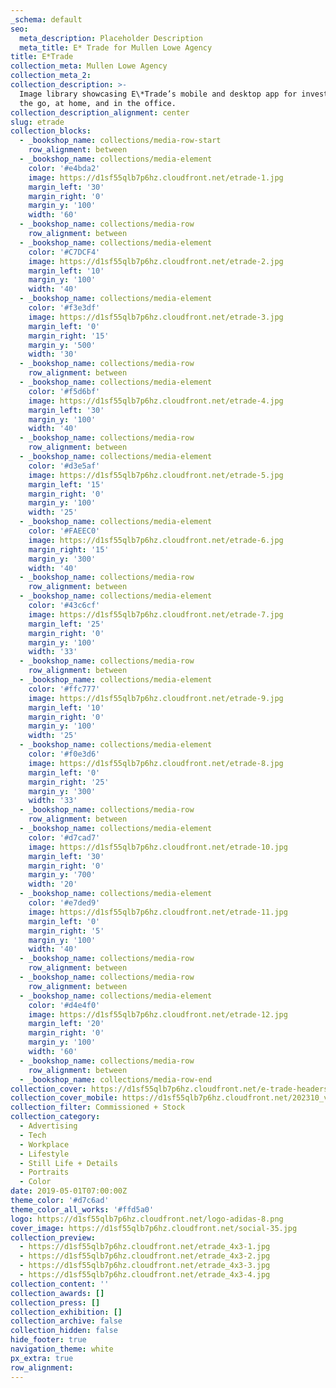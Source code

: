 ```yaml
---
_schema: default
seo:
  meta_description: Placeholder Description
  meta_title: E* Trade for Mullen Lowe Agency
title: E*Trade
collection_meta: Mullen Lowe Agency
collection_meta_2:
collection_description: >-
  Image library showcasing E\*Trade’s mobile and desktop app for investing on
  the go, at home, and in the office.
collection_description_alignment: center
slug: etrade
collection_blocks:
  - _bookshop_name: collections/media-row-start
    row_alignment: between
  - _bookshop_name: collections/media-element
    color: '#e4bda2'
    image: https://d1sf55qlb7p6hz.cloudfront.net/etrade-1.jpg
    margin_left: '30'
    margin_right: '0'
    margin_y: '100'
    width: '60'
  - _bookshop_name: collections/media-row
    row_alignment: between
  - _bookshop_name: collections/media-element
    color: '#C7DCF4'
    image: https://d1sf55qlb7p6hz.cloudfront.net/etrade-2.jpg
    margin_left: '10'
    margin_y: '100'
    width: '40'
  - _bookshop_name: collections/media-element
    color: '#f3e3df'
    image: https://d1sf55qlb7p6hz.cloudfront.net/etrade-3.jpg
    margin_left: '0'
    margin_right: '15'
    margin_y: '500'
    width: '30'
  - _bookshop_name: collections/media-row
    row_alignment: between
  - _bookshop_name: collections/media-element
    color: '#f5d6bf'
    image: https://d1sf55qlb7p6hz.cloudfront.net/etrade-4.jpg
    margin_left: '30'
    margin_y: '100'
    width: '40'
  - _bookshop_name: collections/media-row
    row_alignment: between
  - _bookshop_name: collections/media-element
    color: '#d3e5af'
    image: https://d1sf55qlb7p6hz.cloudfront.net/etrade-5.jpg
    margin_left: '15'
    margin_right: '0'
    margin_y: '100'
    width: '25'
  - _bookshop_name: collections/media-element
    color: '#FAEEC0'
    image: https://d1sf55qlb7p6hz.cloudfront.net/etrade-6.jpg
    margin_right: '15'
    margin_y: '300'
    width: '40'
  - _bookshop_name: collections/media-row
    row_alignment: between
  - _bookshop_name: collections/media-element
    color: '#43c6cf'
    image: https://d1sf55qlb7p6hz.cloudfront.net/etrade-7.jpg
    margin_left: '25'
    margin_right: '0'
    margin_y: '100'
    width: '33'
  - _bookshop_name: collections/media-row
    row_alignment: between
  - _bookshop_name: collections/media-element
    color: '#ffc777'
    image: https://d1sf55qlb7p6hz.cloudfront.net/etrade-9.jpg
    margin_left: '10'
    margin_right: '0'
    margin_y: '100'
    width: '25'
  - _bookshop_name: collections/media-element
    color: '#f0e3d6'
    image: https://d1sf55qlb7p6hz.cloudfront.net/etrade-8.jpg
    margin_left: '0'
    margin_right: '25'
    margin_y: '300'
    width: '33'
  - _bookshop_name: collections/media-row
    row_alignment: between
  - _bookshop_name: collections/media-element
    color: '#d7cad7'
    image: https://d1sf55qlb7p6hz.cloudfront.net/etrade-10.jpg
    margin_left: '30'
    margin_right: '0'
    margin_y: '700'
    width: '20'
  - _bookshop_name: collections/media-element
    color: '#e7ded9'
    image: https://d1sf55qlb7p6hz.cloudfront.net/etrade-11.jpg
    margin_left: '0'
    margin_right: '5'
    margin_y: '100'
    width: '40'
  - _bookshop_name: collections/media-row
    row_alignment: between
  - _bookshop_name: collections/media-row
    row_alignment: between
  - _bookshop_name: collections/media-element
    color: '#d4e4f0'
    image: https://d1sf55qlb7p6hz.cloudfront.net/etrade-12.jpg
    margin_left: '20'
    margin_right: '0'
    margin_y: '100'
    width: '60'
  - _bookshop_name: collections/media-row
    row_alignment: between
  - _bookshop_name: collections/media-row-end
collection_cover: https://d1sf55qlb7p6hz.cloudfront.net/e-trade-headers-7.jpg
collection_cover_mobile: https://d1sf55qlb7p6hz.cloudfront.net/202310_vert-covers-14.jpg
collection_filter: Commissioned + Stock
collection_category:
  - Advertising
  - Tech
  - Workplace
  - Lifestyle
  - Still Life + Details
  - Portraits
  - Color
date: 2019-05-01T07:00:00Z
theme_color: '#d7c6ad'
theme_color_all_works: '#ffd5a0'
logo: https://d1sf55qlb7p6hz.cloudfront.net/logo-adidas-8.png
cover_image: https://d1sf55qlb7p6hz.cloudfront.net/social-35.jpg
collection_preview:
  - https://d1sf55qlb7p6hz.cloudfront.net/etrade_4x3-1.jpg
  - https://d1sf55qlb7p6hz.cloudfront.net/etrade_4x3-2.jpg
  - https://d1sf55qlb7p6hz.cloudfront.net/etrade_4x3-3.jpg
  - https://d1sf55qlb7p6hz.cloudfront.net/etrade_4x3-4.jpg
collection_content: ''
collection_awards: []
collection_press: []
collection_exhibition: []
collection_archive: false
collection_hidden: false
hide_footer: true
navigation_theme: white
px_extra: true
row_alignment:
---
```

